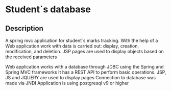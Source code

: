 # Student`s database
## Description ## 
A spring mvc application for student`s marks tracking.
With the help of a Web application work with data is carried out: display, creation, modification, and deletion. 
JSP pages are used to display objects based on the received parameters
 
Web application works with a database through JDBC using the Spring and Spring MVC frameworks
It has a REST API to perform basic operations.
JSP, JS and JQUERY are used to display pages
Connection to database was made via JNDI
Application is using postgresql v9 or higher

